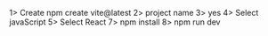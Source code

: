 1> Create npm create vite@latest
2> project name
3> yes
4> Select javaScript
5> Select React
7> npm install
8> npm run dev
